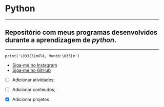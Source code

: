 # Python
---
## Repositório com meus programas desenvolvidos durante a aprendizagem de __*python*__.
---
```
print('\033[31mOlá, Mundo!\033[m')

```

* [Siga-me no Instagram](https://instagram.com/abi_pisa)
* [Siga-me no GitHub](https://github.com/abiel-pisa)

- [ ] Adicionar atividades;
- [ ] Adicionar conteudos;
- [x] Adicionar projetos


